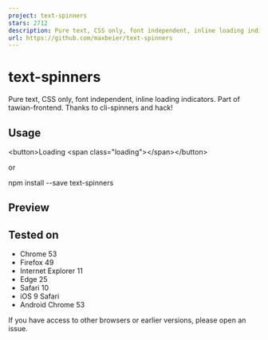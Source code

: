 ```yaml
---
project: text-spinners
stars: 2712
description: Pure text, CSS only, font independent, inline loading indicators
url: https://github.com/maxbeier/text-spinners
---
```


text-spinners
=============

Pure text, CSS only, font independent, inline loading indicators. Part of tawian-frontend. Thanks to cli-spinners and hack!

Usage
-----

<link rel\="stylesheet" href\="https://maxbeier.github.io/text-spinners/spinners.css"\>

<button\>Loading <span class\="loading"\></span\></button\>

or

npm install --save text-spinners

Preview
-------

Tested on
---------

-   Chrome 53
-   Firefox 49
-   Internet Explorer 11
-   Edge 25
-   Safari 10
-   iOS 9 Safari
-   Android Chrome 53

If you have access to other browsers or earlier versions, please open an issue.
